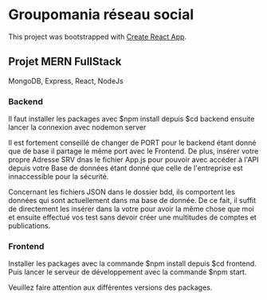 # Groupomania réseau social 

This project was bootstrapped with [Create React App](https://github.com/facebook/create-react-app).

## Projet MERN FullStack 

MongoDB, Express, React, NodeJs

### Backend

Il faut installer les packages avec $npm install depuis $cd backend ensuite lancer la connexion avec nodemon server

Il est fortement conseillé de changer de PORT pour le backend étant donné que de base il partage le même port avec le Frontend. De plus, insérer votre propre Adresse SRV dnas le fichier App.js pour pouvoir avec accéder à l'API depuis votre Base de données étant donné que celle de l'entreprise est innaccessible pour la sécurité.

Concernant les fichiers JSON dans le dossier bdd, ils comportent les données qui sont actuellement dans ma base de donnée. De ce fait, il suffit de directement les insérer dans la votre pour avoir la même chose que moi et ensuite effectué vos test sans devoir créer une multitudes de comptes et publications.

### Frontend

Installer les packages avec la commande $npm install depuis $cd frontend. Puis lancer le serveur de développement avec la commande $npm start.

Veuillez faire attention aux différentes versions des packages. 


